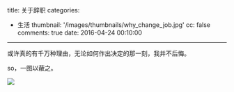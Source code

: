 title: 关于辞职
categories:
  - 生活
thumbnail: '/images/thumbnails/why_change_job.jpg'
cc: false
comments: true
date: 2016-04-24 00:10:00

---

或许真的有千万种理由，无论如何作出决定的那一刻，我并不后悔。

<!-- more --><!-- indicate-the-source -->

so，一图以蔽之。

![](/images/posts/reasons-for-quit/why_will_change_jobs.jpg)